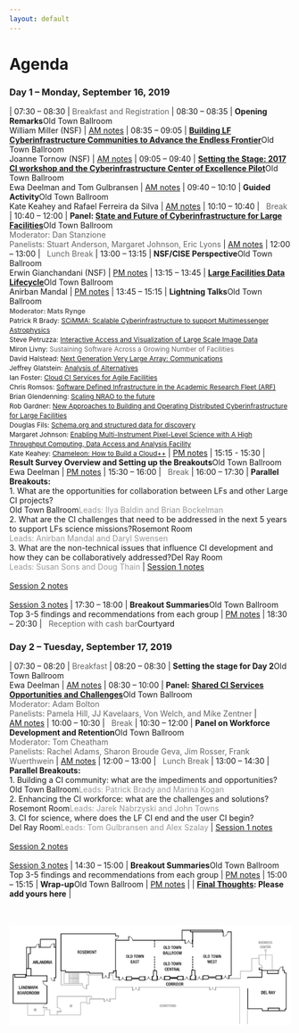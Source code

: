 ```yaml
---
layout: default
---
```


<style>
td:nth-of-type(1) {
    width:9em;
}
td:nth-of-type(2) {
    width:45em;
}
</style>

# Agenda

### Day 1 – Monday, September 16, 2019

| 07:30 – 08:30	| <span style="color: #666">Breakfast and Registration</span>
| 08:30 – 08:35	| **Opening Remarks**<span class="room">Old Town Ballroom</span><br />William Miller (NSF) | <a href="https://docs.google.com/document/d/1sYVC6Bc3cDvi_c8rgWuCXw3VoO6v1KgKoj-qrIaiMqA/edit?usp=sharing">AM&nbsp;notes</a>
| 08:35 – 09:05	| **<a href="/2019/presentations/tornow.pdf" target="_blank">Building LF Cyberinfrastructure Communities to Advance the Endless Frontier</a>**<span class="room">Old Town Ballroom</span><br />Joanne Tornow (NSF) | <a href="https://docs.google.com/document/d/1sYVC6Bc3cDvi_c8rgWuCXw3VoO6v1KgKoj-qrIaiMqA/edit?usp=sharing">AM&nbsp;notes</a>
| 09:05 – 09:40	| **<a href="/2019/presentations/LF-CI-workshop-2019-opening.pdf" target="_blank">Setting the Stage: 2017 CI workshop and the Cyberinfrastructure Center of Excellence Pilot</a>**<span class="room">Old Town Ballroom</span><br />Ewa Deelman and Tom Gulbransen | <a href="https://docs.google.com/document/d/1sYVC6Bc3cDvi_c8rgWuCXw3VoO6v1KgKoj-qrIaiMqA/edit?usp=sharing">AM&nbsp;notes</a>
| 09:40 – 10:10	| **Guided Activity**<span class="room">Old Town Ballroom</span><br />Kate Keahey and Rafael Ferreira da Silva | <a href="https://docs.google.com/document/d/1sYVC6Bc3cDvi_c8rgWuCXw3VoO6v1KgKoj-qrIaiMqA/edit?usp=sharing">AM&nbsp;notes</a>
| 10:10 – 10:40	| <span style="color: #666"><i class="fas fa-coffee"></i>&nbsp;&nbsp;Break</span>
| 10:40 – 12:00	| **Panel: <a href="/2019/presentations/Stanzione-Panel-Intro-LFCI-September2019.pdf" target="_blank">State and Future of Cyberinfrastructure for Large Facilities</a>**<span class="room">Old Town Ballroom</span><br /><span style="color: #666">Moderator: Dan Stanzione<br />Panelists: Stuart Anderson, Margaret Johnson, Eric Lyons</span> | <a href="https://docs.google.com/document/d/1sYVC6Bc3cDvi_c8rgWuCXw3VoO6v1KgKoj-qrIaiMqA/edit?usp=sharing">AM&nbsp;notes</a>
| 12:00 – 13:00	| <span style="color: #666"><i class="fas fa-utensils"></i>&nbsp;&nbsp;Lunch Break</span>
| 13:00 – 13:15	| **NSF/CISE Perspective**<span class="room">Old Town Ballroom</span><br />Erwin Gianchandani (NSF) | <a href="https://docs.google.com/document/d/1771sD4vdnTJvgkvgYE0EEShIKPuwGpDU7dIYl6EiTjA/edit?usp=sharing">PM&nbsp;notes</a>
| 13:15 – 13:45	| **<a href="/2019/presentations/CICoE-DLC-ConnectingLFCI-Final-Public.pdf" target="_blank">Large Facilities Data Lifecycle</a>**<span class="room">Old Town Ballroom</span><br />Anirban Mandal | <a href="https://docs.google.com/document/d/1771sD4vdnTJvgkvgYE0EEShIKPuwGpDU7dIYl6EiTjA/edit?usp=sharing">PM&nbsp;notes</a>
| 13:45 – 15:15	| **Lightning Talks**<span class="room">Old Town Ballroom</span><br /><span style="font-size: 85%"><span style="color: #666"><strong>Moderator: Mats Rynge</strong></span><br />Patrick R Brady: <span style="color: #666"><a href="/2019/presentations/01-SCiMMA-NSF-LF-20190916.pdf" target="_blank">SCiMMA: Scalable Cyberinfrastructure to support Multimessenger Astrophysics</a></span><br />Steve Petruzza: <span style="color: #666"><a href="/2019/presentations/02-FacilitiesCI-Lightning-Talk.pdf" target="_blank">Interactive Access and Visualization of Large Scale Image Data</a></span><br />Miron Livny: <span style="color: #666">Sustaining Software Across a Growing Number of Facilities</span><br />David Halstead: <span style="color: #666"><a href="/2019/presentations/04-Halstead_NRAO.pdf" target="_blank">Next Generation Very Large Array: Communications</a></span><br />Jeffrey Glatstein: <span style="color: #666"><a href="/2019/presentations/05-JeffreyGlatstein_AoA.pdf" target="_blank">Analysis of Alternatives</a></span><br />Ian Foster: <span style="color: #666"><a href="/2019/presentations/06-Foster-Facilities-September-2019.pdf" target="_blank">Cloud CI Services for Agile Facilities</a></span><br />Chris Romsos: <span style="color: #666"><a href="/2019/presentations/07-2019_LFCI_ROMSOS_LT.pdf" target="_blank">Software Defined Infrastructure in the Academic Research Fleet (ARF)</a></span><br />Brian Glendenning: <span style="color: #666"><a href="/2019/presentations/08-2019-09-NRAO-Scaling-to-the-future.pdf" target="_blank">Scaling NRAO to the future</a></span><br />Rob Gardner: <span style="color: #666"><a href="/2019/presentations/09-rwg-largeci.pdf" target="_blank">New Approaches to Building and Operating Distributed Cyberinfrastructure for Large Facilities</a></span><br />Douglas Fils: <span style="color: #666"><a href="/2019/presentations/10-Fils-LFMsmall.pdf" target="_blank">Schema.org and structured data for discovery</a></span><br />Margaret Johnson: <span style="color: #666"><a href="/2019/presentations/11-2019-FacilitiesCI-Workshop-LightningTalk-Johnson.pdf" target="_blank">Enabling Multi-Instrument Pixel-Level Science with A High Throughput Computing, Data Access and Analysis Facility</a></span><br />Kate Keahey: <span style="color: #666"><a href="/2019/presentations/12-chameleon.pdf" target="_blank">Chameleon: How to Build a Cloud++</a></span></span> | <a href="https://docs.google.com/document/d/1771sD4vdnTJvgkvgYE0EEShIKPuwGpDU7dIYl6EiTjA/edit?usp=sharing">PM&nbsp;notes</a>
| 15:15 - 15:30	| **Result Survey Overview and Setting up the Breakouts**<span class="room">Old Town Ballroom</span><br />Ewa Deelman | <a href="https://docs.google.com/document/d/1771sD4vdnTJvgkvgYE0EEShIKPuwGpDU7dIYl6EiTjA/edit?usp=sharing">PM&nbsp;notes</a>
| 15:30 – 16:00	| <span style="color: #666"><i class="fas fa-coffee"></i>&nbsp;&nbsp;Break</span>
| 16:00 – 17:30	| **Parallel Breakouts:**<br />1. What are the opportunities for collaboration between LFs and other Large CI projects?<br /><span class="room">Old Town Ballroom</span><span style="color: #999; padding-bottom: 1em">Leads: Ilya Baldin and Brian Bockelman</span><br />2. What are the CI challenges that need to be addressed in the next 5 years to support LFs science missions?<span class="room">Rosemont Room</span><br /><span style="color: #999; padding-bottom: 1em">Leads: Anirban Mandal and Daryl Swensen</span><br />3. What are the non-technical issues that influence CI development and how they can be collaboratively addressed?<span class="room">Del Ray Room</span><br /><span style="color: #999; padding-bottom: 1em">Leads: Susan Sons and Doug Thain</span> | <a href="https://docs.google.com/document/d/1W5g0MtabhaYYjSx2HWmow-puR-W3vAPaIwKP23rfmXI/edit?usp=sharing">Session 1 notes</a><br /><br /><a href="https://docs.google.com/document/d/190PAe-bxahY-S_Nqer_xLgJvDeSS8n2z7eW95KItn3I/edit?usp=sharing">Session 2 notes</a><br /><br /><a href="https://docs.google.com/document/d/1rIDq-bWZl6qL546wm2lkQSHnRaNy5uqlU_Zf7jaj4GA/edit?usp=sharing">Session 3 notes</a>
| 17:30 – 18:00	| **Breakout Summaries**<span class="room">Old Town Ballroom</span><br />Top 3-5 findings and recommendations from each group | <a href="https://docs.google.com/document/d/1771sD4vdnTJvgkvgYE0EEShIKPuwGpDU7dIYl6EiTjA/edit?usp=sharing">PM&nbsp;notes</a>
| 18:30 – 20:30	| <span style="color: #666"><i class="fas fa-wine-glass-alt"></i>&nbsp;&nbsp;Reception with cash bar</span><span class="room">Courtyard</span>

### Day 2 – Tuesday, September 17, 2019

| 07:30 – 08:20	| <span style="color: #666">Breakfast</span>
| 08:20 – 08:30 | **Setting the stage for Day 2**<span class="room">Old Town Ballroom</span><br />Ewa Deelman | <a href="https://docs.google.com/document/d/1w-rQ-8IMogreHJHzS-oCPTpFnW96s-N4OcoKJpHoUzg/edit?usp=sharing">AM&nbsp;notes</a>
| 08:30 – 10:00 | **Panel: <a href="/2019/presentations/shared-ci-services.pdf" target="_blank">Shared CI Services Opportunities and Challenges</a>**<span class="room">Old Town Ballroom</span><br /><span style="color: #666">Moderator: Adam Bolton<br />Panelists: Pamela Hill, JJ Kavelaars, Von Welch, and Mike Zentner</span> | <a href="https://docs.google.com/document/d/1w-rQ-8IMogreHJHzS-oCPTpFnW96s-N4OcoKJpHoUzg/edit?usp=sharing">AM&nbsp;notes</a>
| 10:00 – 10:30 | <span style="color: #666"><i class="fas fa-coffee"></i>&nbsp;&nbsp;Break</span>
| 10:30 – 12:00	| **Panel on Workforce Development and Retention**<span class="room">Old Town Ballroom</span><br /><span style="color: #666">Moderator: Tom Cheatham<br />Panelists: Rachel Adams, Sharon Broude Geva, Jim Rosser, Frank Wuerthwein</span> | <a href="https://docs.google.com/document/d/1w-rQ-8IMogreHJHzS-oCPTpFnW96s-N4OcoKJpHoUzg/edit?usp=sharing">AM&nbsp;notes</a>
| 12:00 – 13:00 | <span style="color: #666"><i class="fas fa-utensils"></i>&nbsp;&nbsp;Lunch Break</span>
| 13:00 – 14:30 | **Parallel Breakouts:**<br />1. Building a CI community: what are the impediments and opportunities?<br /><span class="room">Old Town Ballroom</span><span style="color: #999; padding-bottom: 1em">Leads: Patrick Brady and Marina Kogan</span><br />2. Enhancing the CI workforce: what are the challenges and solutions?<br /><span class="room">Rosemont Room</span><span style="color: #999; padding-bottom: 1em">Leads: Jarek Nabrzyski and John Towns</span><br />3. CI for science, where does the LF CI end and the user CI begin?<br /><span class="room">Del Ray Room</span><span style="color: #999; padding-bottom: 1em">Leads: Tom Gulbransen and Alex Szalay</span> | <a href="https://docs.google.com/document/d/1r5nN0R4jqyVG9STOreHGjn28yXdI4M7_X12meM7Jvxo/edit?usp=sharing">Session 1 notes</a><br /><br /><a href="https://docs.google.com/document/d/1lb_XqG6gX7_oVIzd-AfqHQk3jP4AqYIiicQKp9Lfysc/edit?usp=sharing">Session 2 notes</a><br /><br /><a href="https://docs.google.com/document/d/1kR22kOj-Hc5agO3ZnHoKuZEJmKpvG-pbMhrb6w5FOzA/edit?usp=sharing">Session 3 notes</a>
| 14:30 – 15:00	| **Breakout Summaries**<span class="room">Old Town Ballroom</span><br />Top 3-5 findings and recommendations from each group | <a href="https://docs.google.com/document/d/1Jnuy7ID3KvvsTiPaHyU5bOq8PqT9aRHuWCYbP4Lr9WI/edit?usp=sharing">PM&nbsp;notes</a>
| 15:00 – 15:15	| **Wrap-up**<span class="room">Old Town Ballroom</span> | <a href="https://docs.google.com/document/d/1Jnuy7ID3KvvsTiPaHyU5bOq8PqT9aRHuWCYbP4Lr9WI/edit?usp=sharing">PM&nbsp;notes</a>
| | **<a href="https://tinyurl.com/lf-ci-thoughts" target="_blank">Final Thoughts</a>: Please add yours here** |

<br /><br />
<img src="/assets/images/meeting-rooms.png">
